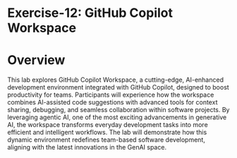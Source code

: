 # Exercise-12: GitHub Copilot Workspace

# Overview
This lab explores GitHub Copilot Workspace, a cutting-edge, AI-enhanced development environment integrated with GitHub Copilot, designed to boost productivity for teams. Participants will experience how the workspace combines AI-assisted code suggestions with advanced tools for context sharing, debugging, and seamless collaboration within software projects. By leveraging agentic AI, one of the most exciting advancements in generative AI, the workspace transforms everyday development tasks into more efficient and intelligent workflows. The lab will demonstrate how this dynamic environment redefines team-based software development, aligning with the latest innovations in the GenAI space.
